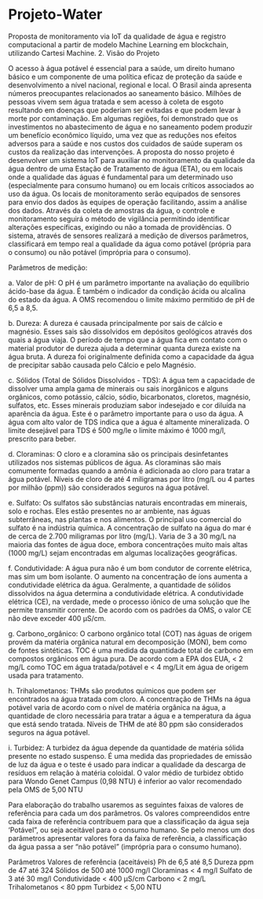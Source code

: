 # Projeto-Water
Proposta de monitoramento via IoT da qualidade de água e registro computacional a partir de modelo Machine Learning em blockchain, utilizando Cartesi Machine.
2.	Visão do Projeto

O acesso à água potável é essencial para a saúde, um direito humano básico e um componente de uma política eficaz de proteção da saúde e desenvolvimento a nível nacional, regional e local.
O Brasil ainda apresenta números preocupantes relacionados ao saneamento básico. Milhões de pessoas vivem sem água tratada e sem acesso à coleta de esgoto resultando em doenças que poderiam ser evitadas e que podem levar à morte por contaminação.
Em algumas regiões, foi demonstrado que os investimentos no abastecimento de água e no saneamento podem produzir um benefício econômico líquido, uma vez que as reduções nos efeitos adversos para a saúde e nos custos dos cuidados de saúde superam os custos da realização das intervenções.
A proposta do nosso projeto é desenvolver um sistema IoT para auxiliar no monitoramento da qualidade da água dentro de uma Estação de Tratamento de água (ETA), ou em locais onde a qualidade das águas é fundamental para um determinado uso (especialmente para consumo humano) ou em locais críticos associados ao uso da água. 
Os locais de monitoramento serão equipados de sensores para envio dos dados às equipes de operação facilitando, assim a análise dos dados. Através da coleta de amostras da água, o controle e monitoramento seguirá o método de vigilância permitindo identificar alterações específicas, exigindo ou não a tomada de providências.
O sistema, através de sensores realizará a medição de diversos parâmetros, classificará em tempo real a qualidade da água como potável (própria para o consumo) ou não potável (imprópria para o consumo). 

Parâmetros de medição:

a.	Valor de pH:
O pH é um parâmetro importante na avaliação do equilíbrio ácido-base da água. É também o indicador da condição ácida ou alcalina do estado da água. A OMS recomendou o limite máximo permitido de pH de 6,5 a 8,5. 

b.	Dureza:
A dureza é causada principalmente por sais de cálcio e magnésio. Esses sais são dissolvidos em depósitos geológicos através dos quais a água viaja. O período de tempo que a água fica em contato com o material produtor de dureza ajuda a determinar quanta dureza existe na água bruta. A dureza foi originalmente definida como a capacidade da água de precipitar sabão causada pelo Cálcio e pelo Magnésio.

c.	Sólidos (Total de Sólidos Dissolvidos - TDS):
A água tem a capacidade de dissolver uma ampla gama de minerais ou sais inorgânicos e alguns orgânicos, como potássio, cálcio, sódio, bicarbonatos, cloretos, magnésio, sulfatos, etc. Esses minerais produziam sabor indesejado e cor diluída na aparência da água. Este é o parâmetro importante para o uso da água. A água com alto valor de TDS indica que a água é altamente mineralizada. O limite desejável para TDS é 500 mg/le o limite máximo é 1000 mg/l, prescrito para beber.

d.	Cloraminas:
O cloro e a cloramina são os principais desinfetantes utilizados nos sistemas públicos de água. As cloraminas são mais comumente formadas quando a amônia é adicionada ao cloro para tratar a água potável. Níveis de cloro de até 4 miligramas por litro (mg/L ou 4 partes por milhão (ppm)) são considerados seguros na água potável.

e.	Sulfato:
Os sulfatos são substâncias naturais encontradas em minerais, solo e rochas. Eles estão presentes no ar ambiente, nas águas subterrâneas, nas plantas e nos alimentos. O principal uso comercial do sulfato é na indústria química. A concentração de sulfato na água do mar é de cerca de 2.700 miligramas por litro (mg/L). Varia de 3 a 30 mg/L na maioria das fontes de água doce, embora concentrações muito mais altas (1000 mg/L) sejam encontradas em algumas localizações geográficas.

f.	Condutividade:
A água pura não é um bom condutor de corrente elétrica, mas sim um bom isolante. O aumento na concentração de íons aumenta a condutividade elétrica da água. Geralmente, a quantidade de sólidos dissolvidos na água determina a condutividade elétrica. A condutividade elétrica (CE), na verdade, mede o processo iônico de uma solução que lhe permite transmitir corrente. De acordo com os padrões da OMS, o valor CE não deve exceder 400 μS/cm.

g.	Carbono_orgânico:
O carbono orgânico total (COT) nas águas de origem provém da matéria orgânica natural em decomposição (MON), bem como de fontes sintéticas. TOC é uma medida da quantidade total de carbono em compostos orgânicos em água pura. De acordo com a EPA dos EUA, < 2 mg/L como TOC em água tratada/potável e < 4 mg/Lit em água de origem usada para tratamento.

h.	Trihalometanos:
THMs são produtos químicos que podem ser encontrados na água tratada com cloro. A concentração de THMs na água potável varia de acordo com o nível de matéria orgânica na água, a quantidade de cloro necessária para tratar a água e a temperatura da água que está sendo tratada. Níveis de THM de até 80 ppm são considerados seguros na água potável.

i.	Turbidez:
A turbidez da água depende da quantidade de matéria sólida presente no estado suspenso. É uma medida das propriedades de emissão de luz da água e o teste é usado para indicar a qualidade da descarga de resíduos em relação à matéria coloidal. O valor médio de turbidez obtido para Wondo Genet Campus (0,98 NTU) é inferior ao valor recomendado pela OMS de 5,00 NTU

Para elaboração do trabalho usaremos as seguintes faixas de valores de referência para cada um dos parâmetros. 
Os valores compreendidos entre cada faixa de referência contribuem para que a classificação da água seja ‘Potável”, ou seja aceitável para o consumo humano.
 Se pelo menos um dos parâmetros apresentar valores fora da faixa de referência, a classificação da água passa a ser “não potável” (imprópria para o consumo humano). 

Parâmetros	Valores de referência (aceitáveis)
Ph	de 6,5 até 8,5
Dureza	ppm de 47 até 324
Sólidos	de 500 até 1000 mg/l
Cloraminas	< 4 mg/l
Sulfato	de 3 até 30 mg/l
Condutividade	< 400 μS/cm
Carbono	< 2 mg/L
Trihalometanos	< 80 ppm
Turbidez	< 5,00 NTU



